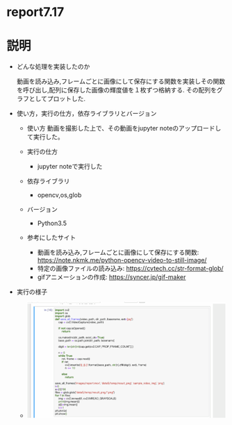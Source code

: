 # report7.17
# 説明
  - どんな処理を実装したのか
  
    動画を読み込み,フレームごとに画像にして保存にする関数を実装しその関数を呼び出し,配列に保存した画像の輝度値を１枚ずつ格納する.
    その配列をグラフとしてプロットした.
    
  - 使い方，実行の仕方，依存ライブラリとバージョン
    - 使い方
      動画を撮影した上で、その動画をjupyter noteのアップロードして実行した。
    
    - 実行の仕方
      - jupyter noteで実行した
      
    - 依存ライブラリ
      - opencv,os,glob
    
    - バージョン
      - Python3.5
    
    - 参考にしたサイト
      - 動画を読み込み,フレームごとに画像にして保存にする関数:
      https://note.nkmk.me/python-opencv-video-to-still-image/
      - 特定の画像ファイルの読み込み:
      https://cvtech.cc/str-format-glob/
      - gifアニメーションの作成:
      https://syncer.jp/gif-maker
  
  
  - 実行の様子
    - ![](https://github.com/shimaw/report7.17/blob/master/%E3%83%80%E3%82%A6%E3%83%B3%E3%83%AD%E3%83%BC%E3%83%89.gif)
